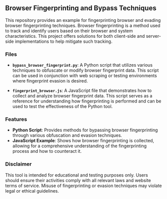 ## Browser Fingerprinting and Bypass Techniques 

This repository provides an example for fingerprinting browser and evading browser fingerprinting techniques. Browser fingerprinting is a method used to track and identify users based on their browser and system characteristics. This project offers solutions for both client-side and server-side implementations to help mitigate such tracking.

### Files

- **`bypass_browser_fingerprint.py`**: A Python script that utilizes various techniques to obfuscate or modify browser fingerprint data. This script can be used in conjunction with web scraping or testing environments where fingerprint evasion is desired.

- **`fingerprint_browser.js`**: A JavaScript file that demonstrates how to collect and analyze browser fingerprint data. This script serves as a reference for understanding how fingerprinting is performed and can be used to test the effectiveness of the Python tool.

### Features

- **Python Script**: Provides methods for bypassing browser fingerprinting through various obfuscation and evasion techniques.
- **JavaScript Example**: Shows how browser fingerprinting is collected, allowing for a comprehensive understanding of the fingerprinting process and how to counteract it.


### Disclaimer

This tool is intended for educational and testing purposes only. Users should ensure their activities comply with all relevant laws and website terms of service. Misuse of fingerprinting or evasion techniques may violate legal or ethical guidelines.

